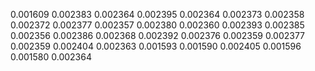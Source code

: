 0.001609
0.002383
0.002364
0.002395
0.002364
0.002373
0.002358
0.002372
0.002377
0.002357
0.002380
0.002360
0.002393
0.002385
0.002356
0.002386
0.002368
0.002392
0.002376
0.002359
0.002377
0.002359
0.002404
0.002363
0.001593
0.001590
0.002405
0.001596
0.001580
0.002364
